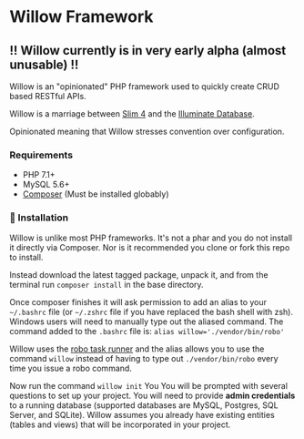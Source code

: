 # Willow Framework
## !! Willow currently is in very early alpha (almost unusable) !!
Willow is an "opinionated" PHP framework used to quickly create CRUD based RESTful APIs.

Willow is a marriage between [Slim 4](http://slimframework.com) and the [Illuminate Database](https://github.com/illuminate/database).

Opinionated meaning that Willow stresses convention over configuration.

### Requirements
* PHP 7.1+
* MySQL 5.6+
* [Composer](https://getcomposer.org) (Must be installed globably)

### 💾 Installation
Willow is unlike most PHP frameworks. 
It's not a phar and you do not install it directly via Composer.
Nor is it recommended you clone or fork this repo to install.

Instead download the latest tagged package, unpack it, and from the terminal run `composer install` in the base directory.

Once composer finishes it will ask permission to add an alias to your `~/.bashrc` file
(or `~/.zshrc` file if you have replaced the bash shell with zsh). Windows users will need to manually type out the aliased command.
The command added to the `.bashrc` file is: `alias willow='./vendor/bin/robo'`

Willow uses the [robo task runner](http://robo.li/) and the alias allows you to use the
command `willow` instead of having to type out `./vendor/bin/robo` every time you issue a robo command.

Now run the command `willow init`
You You will be prompted with several questions to set up your project. 
You will need to provide **admin credentials** to a running database (supported databases are MySQL, Postgres, SQL Server, and SQLite).
Willow assumes you already have existing entities (tables and views) that will be incorporated in your project.

    